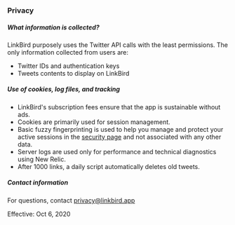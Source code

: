### Privacy 

#####  What information is collected?

LinkBird purposely uses the Twitter API calls with the least permissions. The only information collected from users are: 

* Twitter IDs and authentication keys 
* Tweets contents to display on LinkBird 


##### Use of cookies, log files, and tracking

* LinkBird's subscription fees ensure that the app is sustainable without ads.
* Cookies are primarily used for session management. 
* Basic fuzzy fingerprinting is used to help you manage and protect your active sessions in the [security page](/security) and not associated with any other data.  
* Server logs are used only for performance and technical diagnostics using New Relic.
* After 1000 links, a daily script automatically deletes old tweets.

##### Contact information 

For questions, contact privacy@linkbird.app 

Effective: Oct 6, 2020